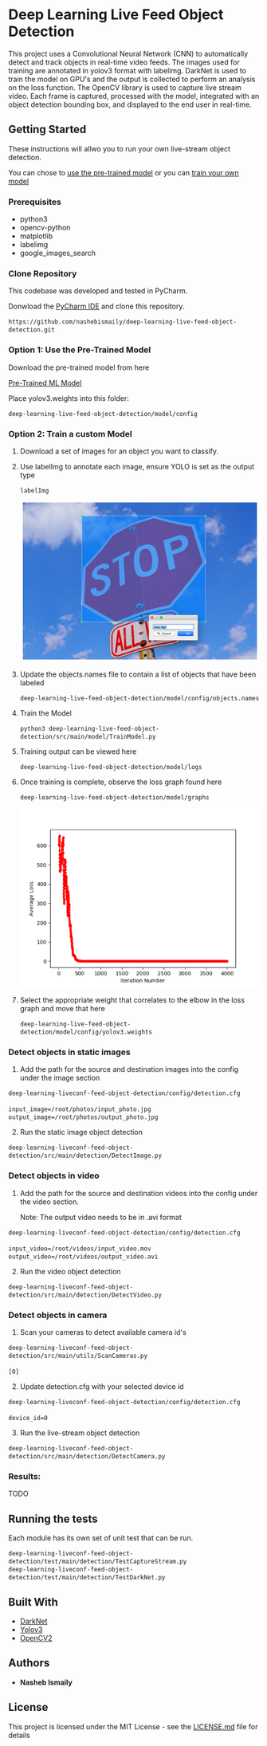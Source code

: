 # Deep Learning Live Feed Object Detection

This project uses a Convolutional Neural Network (CNN) to automatically detect and track objects in real-time video feeds. The images used for training are annotated in yolov3 format with labelimg. DarkNet is used to train the model on GPU's and the output is collected to perform an analysis on the loss function. The OpenCV library is used to capture live stream video. Each frame is captured, processed with the model, integrated with an object detection bounding box, and displayed to the end user in real-time. 


## Getting Started

These instructions will allwo you to run your own live-stream object detection.

You can chose to [use the pre-trained model](#option-1-use-the-pre-trained-model)
or you can [train your own model](#option-2-train-a-custom-model)

### Prerequisites

* python3
* opencv-python
* matplotlib
* labelimg
* google_images_search


### Clone Repository

This codebase was developed and tested in PyCharm.

Donwload the [PyCharm IDE](https://www.jetbrains.com/pycharm/download/) and clone this repository.

```
https://github.com/nashebismaily/deep-learning-live-feed-object-detection.git
```

### Option 1: Use the Pre-Trained Model

Download the pre-trained model from here 

[Pre-Trained ML Model](https://srv-file6.gofile.io/download/Bfj367/yolov3.weights)

Place yolov3.weights into this folder:

```
deep-learning-live-feed-object-detection/model/config
```

### Option 2: Train a custom Model

1. Download a set of images for an object you want to classify.

2. Use labelImg to annotate each image, ensure YOLO is set as the output type

    ```
    labelImg
    ```

    ![alt text](resources/icons/labelImg.png)

3. Update the objects.names file to contain a list of objects that have been labeled

    ```
    deep-learning-live-feed-object-detection/model/config/objects.names 
    ```

4. Train the Model

    ```
    python3 deep-learning-live-feed-object-detection/src/main/model/TrainModel.py
    ```
    
5. Training output can be viewed here

    ```
    deep-learning-live-feed-object-detection/model/logs
    ```

6. Once training is complete, observe the loss graph found here

    ```
    deep-learning-live-feed-object-detection/model/graphs
    ```

    ![alt text](resources/icons/darknetlossgraph.png)

7. Select the appropriate weight that correlates to the elbow in the loss graph and move that here

    ```
    deep-learning-live-feed-object-detection/model/config/yolov3.weights
    ```
    
### Detect objects in static images

1. Add the path for the source and destination images into the config under the image section

```
deep-learning-liveconf-feed-object-detection/config/detection.cfg

input_image=/root/photos/input_photo.jpg
output_image=/root/photos/output_photo.jpg
```

2. Run the static image object detection


```
deep-learning-liveconf-feed-object-detection/src/main/detection/DetectImage.py
```

### Detect objects in video

1. Add the path for the source and destination videos into the config under the video section.

   Note: The output video needs to be in .avi format
   
```
deep-learning-liveconf-feed-object-detection/config/detection.cfg

input_video=/root/videos/input_video.mov
output_video=/root/videos/output_video.avi
```

2. Run the video object detection

```
deep-learning-liveconf-feed-object-detection/src/main/detection/DetectVideo.py
```

### Detect objects in camera


1. Scan your cameras to detect available camera id's

```
deep-learning-liveconf-feed-object-detection/src/main/utils/ScanCameras.py

[0]
```

2. Update detection.cfg with your selected device id

```
deep-learning-liveconf-feed-object-detection/config/detection.cfg

device_id=0
```

3. Run the live-stream  object detection

```
deep-learning-liveconf-feed-object-detection/src/main/detection/DetectCamera.py
```

### Results:

TODO


## Running the tests

Each module has its own set of unit test that can be run.

```
deep-learning-liveconf-feed-object-detection/test/main/detection/TestCaptureStream.py
deep-learning-liveconf-feed-object-detection/test/main/detection/TestDarkNet.py
```

## Built With

* [DarkNet](https://pjreddie.com/darknet/)
* [Yolov3](https://pjreddie.com/darknet/yolo/)
* [OpenCV2](https://pypi.org/project/opencv-python/)

## Authors

* **Nasheb Ismaily** 

## License

This project is licensed under the MIT License - see the [LICENSE.md](LICENSE.md) file for details


